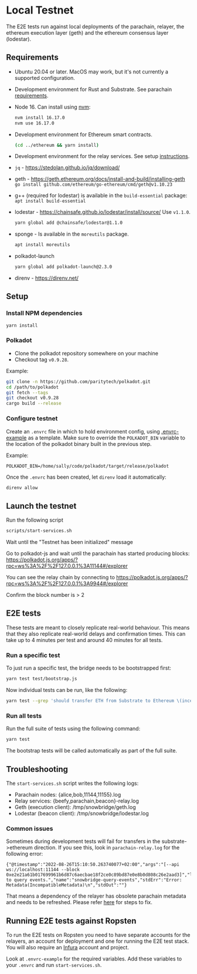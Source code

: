 # Local Testnet

The E2E tests run against local deployments of the parachain, relayer, the ethereum execution layer (geth) and the ethereum consensus layer (lodestar).

## Requirements

* Ubuntu 20.04 or later. MacOS may work, but it's not currently a supported configuration.
* Development environment for Rust and Substrate. See parachain [requirements](../parachain/README.md#requirements).
* Node 16. Can install using [nvm](https://github.com/nvm-sh/nvm#installing-and-updating):

  ```bash
  nvm install 16.17.0
  nvm use 16.17.0
  ```

* Development environment for Ethereum smart contracts.

  ```bash
  (cd ../ethereum && yarn install)
  ```

* Development environment for the relay services. See setup [instructions](../relayer/README.md#Development).

* `jq` - https://stedolan.github.io/jq/download/
* geth - https://geth.ethereum.org/docs/install-and-build/installing-geth `go install github.com/ethereum/go-ethereum/cmd/geth@v1.10.23`
* g++ (required for lodestar) is available in the `build-essential` package: `apt install build-essential`
* lodestar - https://chainsafe.github.io/lodestar/install/source/ Use `v1.1.0`.

  ```bash
  yarn global add @chainsafe/lodestar@1.1.0
  ```

* sponge - Is available in the `moreutils` package.

  ```bash
  apt install moreutils
  ```

* polkadot-launch

  ```bash
  yarn global add polkadot-launch@2.3.0
  ```

* direnv - https://direnv.net/

## Setup

### Install NPM dependencies

```bash
yarn install
```

### Polkadot

* Clone the polkadot repository somewhere on your machine
* Checkout tag `v0.9.28`.

Example:
```bash
git clone -n https://github.com/paritytech/polkadot.git
cd /path/to/polkadot
git fetch --tags
git checkout v0.9.28
cargo build --release
```

### Configure testnet

Create an `.envrc` file in which to hold environment config, using [.envrc-example](.envrc-example) as a template. Make sure to override the `POLKADOT_BIN` variable to the location of the polkadot binary built in the previous step.

Example:
```
POLKADOT_BIN=/home/sally/code/polkadot/target/release/polkadot
```

Once the `.envrc` has been created, let `direnv` load it automatically:

```bash
direnv allow
```

## Launch the testnet

Run the following script
```bash
scripts/start-services.sh
```

Wait until the "Testnet has been initialized" message

Go to polkadot-js and wait until the parachain has started producing blocks:
https://polkadot.js.org/apps/?rpc=ws%3A%2F%2F127.0.0.1%3A11144#/explorer

You can see the relay chain by connecting to https://polkadot.js.org/apps/?rpc=ws%3A%2F%2F127.0.0.1%3A9944#/explorer

Confirm the block number is > 2

## E2E tests

These tests are meant to closely replicate real-world behaviour. This means that they also replicate real-world delays and confirmation times. This can take up to 4 minutes per test and around 40 minutes for all tests.

### Run a specific test

To just run a specific test, the bridge needs to be bootstrapped first:

```bash
yarn test test/bootstrap.js
```

Now individual tests can be run, like the following:
```bash
yarn test --grep 'should transfer ETH from Substrate to Ethereum \(incentivized channel\)'
```

### Run all tests

Run the full suite of tests using the following command:

```bash
yarn test
```

The bootstrap tests will be called automatically as part of the full suite.

## Troubleshooting

The `start-services.sh` script writes the following logs:

- Parachain nodes: {alice,bob,11144,11155}.log
- Relay services: {beefy,parachain,beacon}-relay.log
- Geth (execution client): /tmp/snowbridge/geth.log
- Lodestar (beacon client): /tmp/snowbridge/lodestar.log

### Common issues

Sometimes during development tests will fail for transfers in the substrate->ethereum direction. If you see this, look in `parachain-relay.log` for the following error:
```
{"@timestamp":"2022-08-26T15:10:50.263740077+02:00","args":"[--api ws://localhost:11144 --block 0xe2e21a61b017699961b6d87c6aecbae18f2ce0c89bd87e0e8b0d808c26e2aad3]","level":"error","message":"Failed to query events.","name":"snowbridge-query-events","stdErr":"Error: Metadata(IncompatibleMetadata)\n","stdOut":""}
```

That means a dependency of the relayer has obsolete parachain metadata and needs to be refreshed. Please refer [here](../parachain/README.md#Chain_metadata) for steps to fix.

## Running E2E tests against Ropsten

To run the E2E tests on Ropsten you need to have separate accounts for the relayers, an account for deployment and one for running the E2E test stack. You will also require an [Infura](https://infura.io/) account and project.

Look at `.envrc-example` for the required variables. Add these variables to your `.envrc` and run `start-services.sh`.
